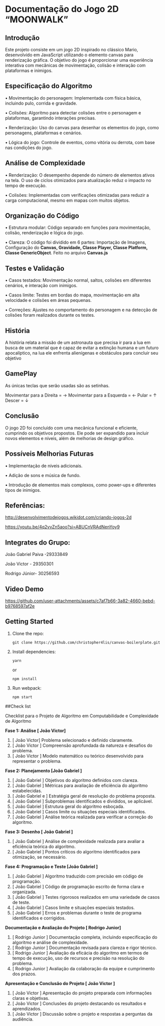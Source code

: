 # Documentação do Jogo 2D “MOONWALK”

## Introdução
Este projeto consiste em um jogo 2D inspirado no clássico Mario, desenvolvido em JavaScript utilizando o elemento canvas para renderização gráfica. O objetivo do jogo é proporcionar uma experiência interativa com mecânicas de movimentação, colisão e interação com plataformas e inimigos.

## Especificação do Algoritmo
•	Movimentação do personagem: Implementada com física básica, incluindo pulo, corrida e gravidade.

•	Colisões: Algoritmo para detectar colisões entre o personagem e plataformas,  garantindo interações precisas.

•	Renderização: Uso do canvas para desenhar os elementos do jogo, como personagens, plataformas e cenários.

•  	Lógica do jogo: Controle de eventos, como vitória ou derrota, com base nas condições do jogo.

## Análise de Complexidade
•	Renderização: O desempenho depende do número de elementos ativos na tela. O uso de ciclos otimizados para atualização reduz o impacto no tempo de execução.

•	Colisões: Implementadas com verificações otimizadas para reduzir a carga computacional, mesmo em mapas com muitos objetos.

## Organização do Código
•	Estrutura modular: Código separado em funções para movimentação, colisão, renderização e lógica do jogo.

•	Clareza: O código foi dividido em 6 partes: Importação de Imagens, Configuração do **Canvas, Gravidade, Classe Player, Classe Platform, Classe GenericObject**. Feito no arquivo **Canvas.js**

## Testes e Validação
•	Casos testados: Movimentação normal, saltos, colisões em diferentes cenários, e interação com inimigos.

•	Casos limite: Testes em bordas do mapa, movimentação em alta velocidade e colisões em áreas pequenas.

•	Correções: Ajustes no comportamento do personagem e na detecção de colisões foram realizados durante os testes.

   ## História 
A história relata a missão de um astronauta que precisa ir para a lua em busca de um material que é capaz de evitar a extinção humana e um futuro apocalíptico, na lua ele enfrenta alienígenas e obstáculos para concluir seu objetivo 

   ## GamePlay

   As únicas teclas que serão usadas são as setinhas.

   Movimentar para a Direita = →
   Movimentar para a Esquerda = ← 
   Pular = ↑
   Descer = ↓


## Conclusão
O jogo 2D foi concluído com uma mecânica funcional e eficiente, cumprindo os objetivos propostos. Ele pode ser expandido para incluir novos elementos e níveis, além de melhorias de design gráfico.

## Possíveis Melhorias Futuras
•	Implementação de níveis adicionais.

•	Adição de sons e música de fundo.

•	Introdução de elementos mais complexos, como power-ups e diferentes tipos de inimigos.

 ## Referências:
http://desenvolvimentodejogos.wikidot.com/criando-jogos-2d

https://youtu.be/4q2vvZn5aoo?si=ABUCnVRAdNenYoy9

## Integrates do Grupo: 
João Gabriel Paiva -29333849

João Victor - 29350301

Rodrigo Júnior- 30256593

## Video Demo

https://github.com/user-attachments/assets/c7af7b66-3a82-4660-bebd-b9768597af2e

## Getting Started

1.  Clone the repo:

        git clone https://github.com/christopher4lis/canvas-boilerplate.git

2.  Install dependencies:

        yarn

    or

        npm install

3.  Run webpack:

        npm start

##Check list

Checklist para o Projeto de Algoritmo em Computabilidade e Complexidade de Algoritmo

**Fase 1: Análise [ João Victor]**
1.	[ João Victor] Problema selecionado e definido claramente.
2.	[ João Victor ]  Compreensão aprofundada da natureza e desafios do problema.
3.	[ João Victor ] Modelo matemático ou teórico desenvolvido para representar o problema.
   
**Fase 2: Planejamento [João Gabriel ]** 
1.	 [ João Gabriel ] Objetivos do algoritmo definidos com clareza.
2.	 [ João Gabriel ] Métricas para avaliação de eficiência do algoritmo estabelecidas.
3.	 [ João Gabriel e ] Estratégia geral de resolução do problema proposta.
4.	 [ João Gabriel ] Subproblemas identificados e divididos, se aplicável.
5.	 [ João Gabriel ] Estrutura geral do algoritmo esboçada.
6.	 [ João Gabriel ] Casos limite ou situações especiais identificados.
7.	 [ João Gabriel ] Análise teórica realizada para verificar a correção do algoritmo.

**Fase 3: Desenho [ João Gabriel ]**
1.	 [ João Gabriel ] Análise de complexidade realizada para avaliar a eficiência teórica do algoritmo.
2.	 [ João Gabriel ] Pontos críticos do algoritmo identificados para otimização, se necessário.
   
**Fase 4: Programação e Teste [João Gabriel ]**
1.	[  João Gabriel ] Algoritmo traduzido com precisão em código de programação.
2.	[  João Gabriel ] Código de programação escrito de forma clara e organizada.
3.	[ João Gabriel ]  Testes rigorosos realizados em uma variedade de casos de teste.
4.	[ João Gabriel ] Casos limite e situações especiais testados.
5.	[ João Gabriel ] Erros e problemas durante o teste de programa identificados e corrigidos.


**Documentação e Avaliação do Projeto [ Rodrigo Junior]**
1.	 [ Rodrigo Junior ] Documentação completa, incluindo especificação do algoritmo e análise de complexidade.
2.	 [ Rodrigo Junior ] Documentação revisada para clareza e rigor técnico.
3.	 [ Rodrigo Junior ] Avaliação da eficácia do algoritmo em termos de tempo de execução, uso de recursos e precisão na resolução do problema.
4.	 [ Rodrigo Junior ] Avaliação da colaboração da equipe e cumprimento dos prazos.

   
**Apresentação e Conclusão do Projeto [ João Victor ]**
1.	[ João Victor ] Apresentação do projeto preparada com informações claras e objetivas.
2.	[ João Victor ] Conclusões do projeto destacando os resultados e aprendizados.
3.	[ João Victor ] Discussão sobre o projeto e respostas a perguntas da audiência.

